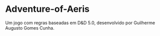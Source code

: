 # Adventure-of-Aeris
Um jogo com regras baseadas em D&D 5.0, desenvolvido por Guilherme Augusto Gomes Cunha.
